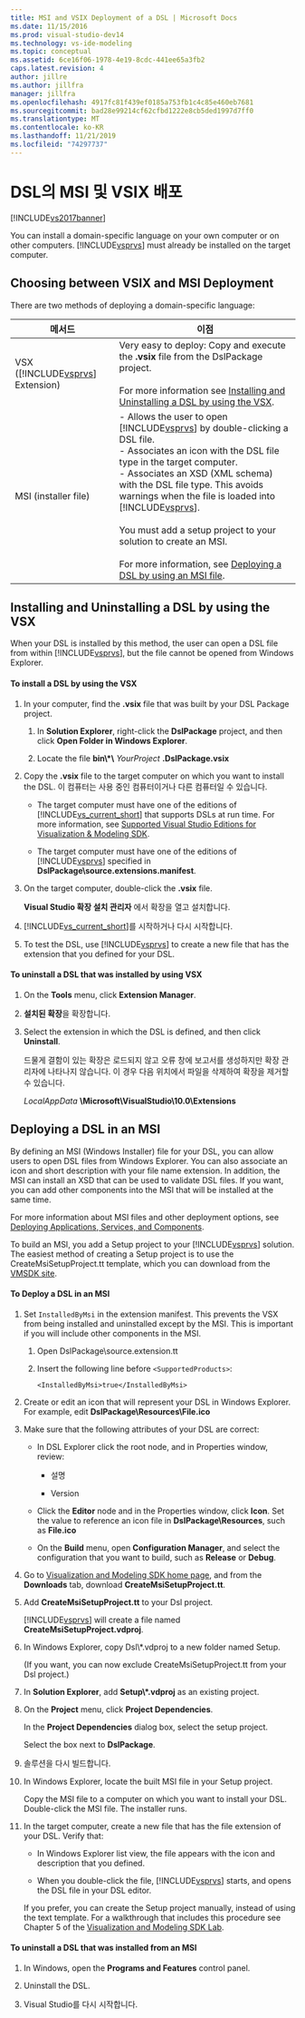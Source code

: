 ```yaml
---
title: MSI and VSIX Deployment of a DSL | Microsoft Docs
ms.date: 11/15/2016
ms.prod: visual-studio-dev14
ms.technology: vs-ide-modeling
ms.topic: conceptual
ms.assetid: 6ce16f06-1978-4e19-8cdc-441ee65a3fb2
caps.latest.revision: 4
author: jillre
ms.author: jillfra
manager: jillfra
ms.openlocfilehash: 4917fc81f439ef0185a753fb1c4c85e460eb7681
ms.sourcegitcommit: bad28e99214cf62cfbd1222e8cb5ded1997d7ff0
ms.translationtype: MT
ms.contentlocale: ko-KR
ms.lasthandoff: 11/21/2019
ms.locfileid: "74297737"
---
```

# <a name="msi-and-vsix-deployment-of-a-dsl"></a>DSL의 MSI 및 VSIX 배포
[!INCLUDE[vs2017banner](../includes/vs2017banner.md)]

You can install a domain-specific language on your own computer or on other computers. [!INCLUDE[vsprvs](../includes/vsprvs-md.md)] must already be installed on the target computer.

## <a name="which"></a> Choosing between VSIX and MSI Deployment
 There are two methods of deploying a domain-specific language:

|메서드|이점|
|------------|--------------|
|VSX ([!INCLUDE[vsprvs](../includes/vsprvs-md.md)] Extension)|Very easy to deploy: Copy and execute the **.vsix** file from the DslPackage project.<br /><br /> For more information see [Installing and Uninstalling a DSL by using the VSX](#Installing).|
|MSI (installer file)|-   Allows the user to open [!INCLUDE[vsprvs](../includes/vsprvs-md.md)] by double-clicking a DSL file.<br />-   Associates an icon with the DSL file type in the target computer.<br />-   Associates an XSD (XML schema) with the DSL file type. This avoids warnings when the file is loaded into [!INCLUDE[vsprvs](../includes/vsprvs-md.md)].<br /><br /> You must add a setup project to your solution to create an MSI.<br /><br /> For more information, see [Deploying a DSL by using an MSI file](#msi).|

## <a name="Installing"></a> Installing and Uninstalling a DSL by using the VSX
 When your DSL is installed by this method, the user can open a DSL file from within [!INCLUDE[vsprvs](../includes/vsprvs-md.md)], but the file cannot be opened from Windows Explorer.

#### <a name="to-install-a-dsl-by-using-the-vsx"></a>To install a DSL by using the VSX

1. In your computer, find the **.vsix** file that was built by your DSL Package project.

    1. In **Solution Explorer**, right-click the **DslPackage** project, and then click **Open Folder in Windows Explorer**.

    2. Locate the file **bin\\\*\\** _YourProject_ **.DslPackage.vsix**

2. Copy the **.vsix** file to the target computer on which you want to install the DSL. 이 컴퓨터는 사용 중인 컴퓨터이거나 다른 컴퓨터일 수 있습니다.

    - The target computer must have one of the editions of [!INCLUDE[vs_current_short](../includes/vs-current-short-md.md)] that supports DSLs at run time. For more information, see [Supported Visual Studio Editions for Visualization & Modeling SDK](../modeling/supported-visual-studio-editions-for-visualization-amp-modeling-sdk.md).

    - The target computer must have one of the editions of [!INCLUDE[vsprvs](../includes/vsprvs-md.md)] specified in **DslPackage\source.extensions.manifest**.

3. On the target computer, double-click the **.vsix** file.

     **Visual Studio 확장 설치 관리자** 에서 확장을 열고 설치합니다.

4. [!INCLUDE[vs_current_short](../includes/vs-current-short-md.md)]를 시작하거나 다시 시작합니다.

5. To test the DSL, use [!INCLUDE[vsprvs](../includes/vsprvs-md.md)] to create a new file that has the extension that you defined for your DSL.

#### <a name="to-uninstall-a-dsl-that-was-installed-by-using-vsx"></a>To uninstall a DSL that was installed by using VSX

1. On the **Tools** menu, click **Extension Manager**.

2. **설치된 확장**을 확장합니다.

3. Select the extension in which the DSL is defined, and then click **Uninstall**.

   드물게 결함이 있는 확장은 로드되지 않고 오류 창에 보고서를 생성하지만 확장 관리자에 나타나지 않습니다. 이 경우 다음 위치에서 파일을 삭제하여 확장을 제거할 수 있습니다.

   *LocalAppData* **\Microsoft\VisualStudio\10.0\Extensions**

## <a name="msi"></a> Deploying a DSL in an MSI
 By defining an MSI (Windows Installer) file for your DSL, you can allow users to open DSL files from Windows Explorer. You can also associate an icon and short description with your file name extension. In addition, the MSI can install an XSD that can be used to validate DSL files. If you want, you can add other components into the MSI that will be installed at the same time.

 For more information about MSI files and other deployment options, see [Deploying Applications, Services, and Components](../deployment/deploying-applications-services-and-components.md).

 To build an MSI, you add a Setup project to your [!INCLUDE[vsprvs](../includes/vsprvs-md.md)] solution. The easiest method of creating a Setup project is to use the CreateMsiSetupProject.tt template, which you can download from the [VMSDK site](https://go.microsoft.com/fwlink/?LinkID=186128).

#### <a name="to-deploy-a-dsl-in-an-msi"></a>To Deploy a DSL in an MSI

1. Set `InstalledByMsi` in the extension manifest. This prevents the VSX from being installed and uninstalled except by the MSI. This is important if you will include other components in the MSI.

   1. Open DslPackage\source.extension.tt

   2. Insert the following line before `<SupportedProducts>`:

       ```
       <InstalledByMsi>true</InstalledByMsi>
       ```

2. Create or edit an icon that will represent your DSL in Windows Explorer. For example, edit **DslPackage\Resources\File.ico**

3. Make sure that the following attributes of your DSL are correct:

   - In DSL Explorer click the root node, and in Properties window, review:

       - 설명

       - Version

   - Click the **Editor** node and in the Properties window, click **Icon**. Set the value to reference an icon file in **DslPackage\Resources**, such as **File.ico**

   - On the **Build** menu, open **Configuration Manager**, and select the configuration that you want to build, such as **Release** or **Debug**.

4. Go to [Visualization and Modeling SDK home page](https://go.microsoft.com/fwlink/?LinkID=186128), and from the **Downloads** tab, download **CreateMsiSetupProject.tt**.

5. Add **CreateMsiSetupProject.tt** to your Dsl project.

    [!INCLUDE[vsprvs](../includes/vsprvs-md.md)] will create a file named **CreateMsiSetupProject.vdproj**.

6. In Windows Explorer, copy Dsl\\*.vdproj to a new folder named Setup.

    (If you want, you can now exclude CreateMsiSetupProject.tt from your Dsl project.)

7. In **Solution Explorer**, add **Setup\\\*.vdproj** as an existing project.

8. On the **Project** menu, click **Project Dependencies**.

    In the **Project Dependencies** dialog box, select the setup project.

    Select the box next to **DslPackage**.

9. 솔루션을 다시 빌드합니다.

10. In Windows Explorer, locate the built MSI file in your Setup project.

     Copy the MSI file to a computer on which you want to install your DSL. Double-click the MSI file. The installer runs.

11. In the target computer, create a new file that has the file extension of your DSL. Verify that:

    - In Windows Explorer list view, the file appears with the icon and description that you defined.

    - When you double-click the file, [!INCLUDE[vsprvs](../includes/vsprvs-md.md)] starts, and opens the DSL file in your DSL editor.

    If you prefer, you can create the Setup project manually, instead of using the text template. For a walkthrough that includes this procedure see Chapter 5 of the [Visualization and Modeling SDK Lab](https://go.microsoft.com/fwlink/?LinkId=208878).

#### <a name="to-uninstall-a-dsl-that-was-installed-from-an-msi"></a>To uninstall a DSL that was installed from an MSI

1. In Windows, open the **Programs and Features** control panel.

2. Uninstall the DSL.

3. Visual Studio를 다시 시작합니다.
